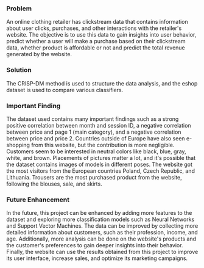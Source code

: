 ### Problem
An online clothing retailer has clickstream data that contains information about user clicks, purchases, and other interactions with the retailer's website. The objective is to use this data to gain insights into user behavior, predict whether a user will make a purchase based on their clickstream data, whether product is affordable or not and predict the total revenue generated by the website.

### Solution
The CRISP-DM method is used to structure the data analysis, and the eshop dataset is used to compare various classifiers.

### Important Finding
The dataset used contains many important findings such as a strong positive correlation between month and session ID, a negative correlation between price and page 1 (main category), and a negative correlation between price and price 2. Countries outside of Europe have also seen e-shopping from this website, but the contribution is more negligible. Customers seem to be interested in neutral colors like black, blue, gray, white, and brown. Placements of pictures matter a lot, and it's possible that the dataset contains images of models in different poses. The website got the most visitors from the European countries Poland, Czech Republic, and Lithuania. Trousers are the most purchased product from the website, following the blouses, sale, and skirts.

### Future Enhancement
In the future, this project can be enhanced by adding more features to the dataset and exploring more classification models such as Neural Networks and Support Vector Machines. The data can be improved by collecting more detailed information about customers, such as their profession, income, and age. Additionally, more analysis can be done on the website's products and the customer's preferences to gain deeper insights into their behavior. Finally, the website can use the results obtained from this project to improve its user interface, increase sales, and optimize its marketing campaigns.
